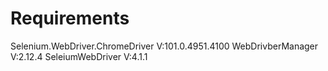 # Requirements

Selenium.WebDriver.ChromeDriver V:101.0.4951.4100
WebDrivberManager V:2.12.4
SeleiumWebDriver V:4.1.1
